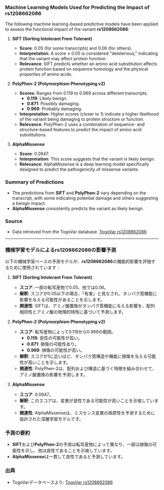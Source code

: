 ### Machine Learning Models Used for Predicting the Impact of rs1208662086

The following machine learning-based predictive models have been applied to assess the functional impact of the variant **rs1208662086**:

1. **SIFT (Sorting Intolerant From Tolerant)**  
   - **Score**: 0.05 (for some transcripts) and 0.06 (for others).  
   - **Interpretation**: A score ≤ 0.05 is considered "deleterious," indicating that the variant may affect protein function.  
   - **Relevance**: SIFT predicts whether an amino acid substitution affects protein function based on sequence homology and the physical properties of amino acids.

2. **PolyPhen-2 (Polymorphism Phenotyping v2)**  
   - **Scores**: Ranges from 0.119 to 0.969 across different transcripts.  
     - **0.119**: Likely benign.  
     - **0.871**: Possibly damaging.  
     - **0.969**: Probably damaging.  
   - **Interpretation**: Higher scores (closer to 1) indicate a higher likelihood of the variant being damaging to protein structure or function.  
   - **Relevance**: PolyPhen-2 uses a combination of sequence- and structure-based features to predict the impact of amino acid substitutions.

3. **AlphaMissense**  
   - **Score**: 0.0947.  
   - **Interpretation**: This score suggests that the variant is likely benign.  
   - **Relevance**: AlphaMissense is a deep learning model specifically designed to predict the pathogenicity of missense variants.

### Summary of Predictions
- The predictions from **SIFT** and **PolyPhen-2** vary depending on the transcript, with some indicating potential damage and others suggesting a benign impact.  
- **AlphaMissense** consistently predicts the variant as likely benign.

### Source
- Data retrieved from the TogoVar database: [TogoVar rs1208662086](https://togovar.org/variant/5-179820940-G-T)

---

### 機械学習モデルによるrs1208662086の影響予測

以下の機械学習ベースの予測モデルが、**rs1208662086**の機能的影響を評価するために使用されています：

1. **SIFT (Sorting Intolerant From Tolerant)**  
   - **スコア**: 一部の転写産物で0.05、他では0.06。  
   - **解釈**: スコアが0.05以下の場合、「有害」と見なされ、タンパク質機能に影響を与える可能性があることを示します。  
   - **関連性**: SIFTは、アミノ酸置換がタンパク質機能に与える影響を、配列相同性とアミノ酸の物理的特性に基づいて予測します。

2. **PolyPhen-2 (Polymorphism Phenotyping v2)**  
   - **スコア**: 転写産物によって0.119から0.969の範囲。  
     - **0.119**: 良性の可能性が高い。  
     - **0.871**: 損傷の可能性あり。  
     - **0.969**: 損傷の可能性が高い。  
   - **解釈**: スコアが1に近いほど、タンパク質構造や機能に損傷を与える可能性が高いことを示します。  
   - **関連性**: PolyPhen-2は、配列および構造に基づく特徴を組み合わせて、アミノ酸置換の影響を予測します。

3. **AlphaMissense**  
   - **スコア**: 0.0947。  
   - **解釈**: このスコアは、変異が良性である可能性が高いことを示唆しています。  
   - **関連性**: AlphaMissenseは、ミスセンス変異の病原性を予測するために設計された深層学習モデルです。

### 予測の要約
- **SIFT**および**PolyPhen-2**の予測は転写産物によって異なり、一部は損傷の可能性を示し、他は良性であることを示唆しています。  
- **AlphaMissense**は一貫して良性であると予測しています。

### 出典
- TogoVarデータベースより: [TogoVar rs1208662086](https://togovar.org/variant/5-179820940-G-T)